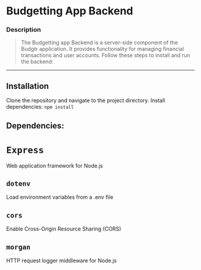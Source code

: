 # Budgetting App Backend

### Description

> The Budgetting app Backend is a server-side component of the Budgtr application. It provides functionality for managing financial transactions and user accounts. Follow these steps to install and run the backend:

---

## Installation

Clone the repository and navigate to the project directory.
Install dependencies: `npm install`

## Dependencies:

# `Express` 
Web application framework for Node.js
## `dotenv` 
Load environment variables from a .env file
## `cors` 
Enable Cross-Origin Resource Sharing (CORS)
## `morgan` 
HTTP request logger middleware for Node.js

